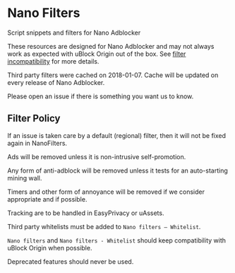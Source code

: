 # Nano Filters

Script snippets and filters for Nano Adblocker

These resources are designed for Nano Adblocker and may not always work as expected with uBlock Origin out of the box. 
See [filter incompatibility](https://github.com/NanoAdblocker/NanoCore/blob/master/Notes/FilterIncompatibility.MD) for more details. 

Third party filters were cached on 2018-01-07. Cache will be updated on every 
release of Nano Adblocker. 

Please open an issue if there is something you want us to know. 

## Filter Policy

If an issue is taken care by a default (regional) filter, then it will not be fixed again in NanoFilters. 

Ads will be removed unless it is non-intrusive self-promotion. 

Any form of anti-adblock will be removed unless it tests for an auto-starting mining wall. 

Timers and other form of annoyance will be removed if we consider appropriate and if possible. 

Tracking are to be handled in EasyPrivacy or uAssets. 

Third party whitelists must be added to `Nano filters – Whitelist`. 

`Nano filters` and `Nano filters - Whitelist` should keep compatibility with uBlock Origin when possible. 

Deprecated features should never be used. 
